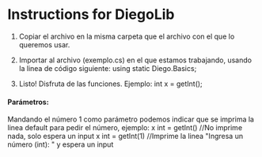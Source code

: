 Instructions for DiegoLib
======
1) Copiar el archivo en la misma carpeta que el archivo con el que lo queremos usar.

2) Importar al archivo (exemplo.cs) en el que estamos trabajando, usando la linea de código siguiente:
      using static Diego.Basics;

3) Listo! Disfruta de las funciones. Ejemplo:
      int x = getInt();

#### Parámetros:
Mandando el número 1 como parámetro podemos indicar que se imprima la linea default para pedir el número, ejemplo:
x int = getInt()	//No imprime nada, solo espera un input
x int = getInt(1)	//Imprime la linea "Ingresa un número (int): " y espera un input